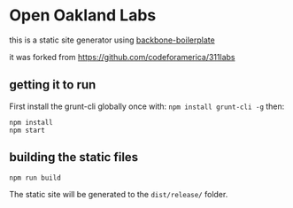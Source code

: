 Open Oakland Labs
====================

this is a static site generator using [backbone-boilerplate](https://github.com/backbone-boilerplate/backbone-boilerplate)

it was forked from https://github.com/codeforamerica/311labs

## getting it to run

First install the grunt-cli globally once with: `npm install grunt-cli -g` then:

```
npm install
npm start
```

## building the static files

```
npm run build
```

The static site will be generated to the `dist/release/` folder.
